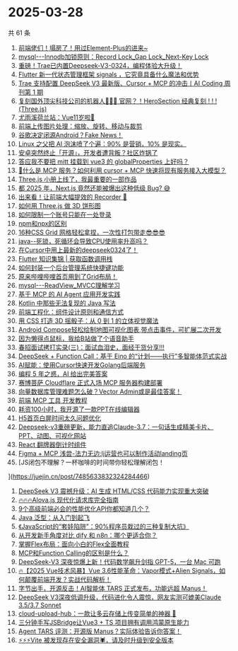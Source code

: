 # 2025-03-28

共 61 条

<!-- BEGIN JUEJIN -->
<!-- 最后更新时间 2025-03-28 14:17:12 +0800 -->
1. [前端佬们！塌房了！用过Element-Plus的进来~](https://juejin.cn/post/7485966905418760227)
1. [mysql---Innodb加锁原则：Record Lock_Gap Lock_Next-Key Lock](https://juejin.cn/post/7485560281956384778)
1. [重磅！Trae已内置Deepseek-V3-0324，编程体验大升级！](https://juejin.cn/post/7485918233679560714)
1. [Flutter 新一代状态管理框架 signals ，它究竟具备什么魔法和优势](https://juejin.cn/post/7484589584719626279)
1. [Trae 支持配置 DeepSeek V3 最新版、Cursor + MCP 的冲击丨AI Coding 周刊第 1 期](https://juejin.cn/post/7485329167647768603)
1. [复刻国外顶尖科技公司的机器人🤖🤖🤖 官网？！HeroSection 经典复刻 ! ! ! (Three.js)](https://juejin.cn/post/7484922528239206415)
1. [尤雨溪荷兰站：Vue11岁啦🎉](https://juejin.cn/post/7485414108277571619)
1. [前端上传图片处理：缩放、旋转、移动与裁剪](https://juejin.cn/post/7484705232904568858)
1. [谷歌决定闭源Android？Fake News！](https://juejin.cn/post/7486306126758969383)
1. [Linux 之父把 AI 泡沫喷了个遍：90% 是营销，10% 是现实。](https://juejin.cn/post/7485940589885538344)
1. [安卓突然终止「开源」，开发者遭背叛？社区炸锅了](https://juejin.cn/post/7486315070362075173)
1. [答应我不要把 mitt 挂载到 vue3 的 globalProperties 上好吗？](https://juejin.cn/post/7484705232904814618)
1. [🧐什么是 MCP 服务？如何利用 cursor + MCP 快速将现有服务接入大模型？](https://juejin.cn/post/7484801077017296907)
1. [Three.js 小册上线了，我最重要的一部作品](https://juejin.cn/post/7486294528733036594)
1. [都 2025 年，Next.js 竟然还能被爆出这种低级 Bug? 😅](https://juejin.cn/post/7485214929994252327)
1. [出来看！让前端大幅提效的 Recorder 🐶](https://juejin.cn/post/7485729208107712522)
1. [如何用 Three.js 做 3D 饼形图](https://juejin.cn/post/7484482807890657291)
1. [如何限制一个账号只能在一处登录](https://juejin.cn/post/7485384798569250868)
1. [npm和npx的区别](https://juejin.cn/post/7484992785952096267)
1. [16种CSS Grid 网格轻松拿捏，一次性打包带走😎😎😎](https://juejin.cn/post/7485188648485732352)
1. [java--死锁，死循环会导致CPU使用率升高吗？](https://juejin.cn/post/7485729208108695562)
1. [在Cursor中用上最新的deepseek0324了！](https://juejin.cn/post/7485562229086486567)
1. [Flutter 知识集锦 | 获取函数调用栈](https://juejin.cn/post/7485633146315751461)
1. [如何封装一个后台管理系统快捷键功能](https://juejin.cn/post/7484941293572603944)
1. [原来哔哩哔哩首页用到了Grid布局！](https://juejin.cn/post/7485625209132285986)
1. [mysql---ReadView_MVCC理解学习](https://juejin.cn/post/7486185012388216842)
1. [基于 MCP 的 AI Agent 应用开发实践](https://juejin.cn/post/7485691461296652338)
1. [Kotlin 中那些无法复现的 Java 写法](https://juejin.cn/post/7485965177096814642)
1. [前端工程化：组件设计原则和通信方式](https://juejin.cn/post/7484826225988141066)
1. [用 CSS 打造 3D 摇骰子：从 0 到 1 的立体视觉魔法](https://juejin.cn/post/7484787785888514086)
1. [Android Compose轻松绘制地图可视化图表,带点击事件，可扩展二次开发](https://juejin.cn/post/7485936146070356006)
1. [因为懒得点鼠标，我给B站做了个语音助手](https://juejin.cn/post/7485572202701193256)
1. [春招面试拷打实录(三)：面试血泪史，面经干货分享!!!](https://juejin.cn/post/7485936146070470694)
1. [DeepSeek + Function Call：基于 Eino 的“计划——执行”多智能体范式实战](https://juejin.cn/post/7484992785951752203)
1. [AI赋能：使用Cursor快速开发Golang后端服务](https://juejin.cn/post/7486057384395178036)
1. [编程 5 年之惑，AI 给出完美答案](https://juejin.cn/post/7486322280861466678)
1. [赛博菩萨 Cloudflare 正式入场 MCP 服务器构建部署](https://juejin.cn/post/7485691461297209394)
1. [向量数据库管理难题怎么破？Vector Admin或是最佳答案！](https://juejin.cn/post/7484975885599490086)
1. [前端 MCP 工具 开发教程](https://juejin.cn/post/7486030501906268199)
1. [耗资100小时，我开源了一款PPT在线编辑器](https://juejin.cn/post/7485672562947129356)
1. [H5首页白屏时间太久问题优化](https://juejin.cn/post/7485640765570826292)
1. [Deepseek-v3重磅更新，能力直追Claude-3.7：一句话生成精美卡片、PPT、动图、可视化网站](https://juejin.cn/post/7485307269753503783)
1. [React 翻牌器倒计时组件](https://juejin.cn/post/7484657879040376866)
1. [Figma + MCP 浅尝-法力无边:lj运营也可以制作活动landing页](https://juejin.cn/post/7485998798654128138)
1. [JS闭包不理解？一杯咖啡的时间带你轻松理解闭包！

](https://juejin.cn/post/7485633832324284466)
1. [DeepSeek V3 震撼升级：AI 生成 HTML/CSS 代码能力实现重大突破
](https://juejin.cn/post/7485684772948607013)
1. [🔥🔥🔥Alova.js 现代化请求库完全指南](https://juejin.cn/post/7485631488113918006)
1. [9个高级前端必会的性能优化API你都知道几个？](https://juejin.cn/post/7485285613463535670)
1. [Java 泛型：从入门到起飞](https://juejin.cn/post/7484920754871058471)
1. [《JavaScript的“套娃陷阱”：90%程序员栽过的三种复制大坑》](https://juejin.cn/post/7485932775113965578)
1. [从开发新手角度对比 dify 和 n8n：哪个更适合你？](https://juejin.cn/post/7485285613463650358)
1. [掌握Flex布局：面向小白的Flex全面教程](https://juejin.cn/post/7485267544779898932)
1. [MCP和Function Calling的区别是什么？](https://juejin.cn/post/7485296558466891795)
1. [DeepSeek-V3 深夜惊爆上新！代码数学飙升剑指 GPT-5，一台 Mac 可跑](https://juejin.cn/post/7485259377098129458)
1. [🔥【2025 Vue技术风暴】Vue 3.6性能革命：Vapor模式+Alien Signals，如何颠覆前端开发？实战代码解析！](https://juejin.cn/post/7485998798654767114)
1. [字节出手，开源反击！AI智能体 TARS 正式发布，功能远超 Manus！](https://juejin.cn/post/7485264912416604171)
1. [DeepSeek V3深夜低调升级，代码进化令人震惊，网友实测可媲美Claude 3.5/3.7 Sonnet](https://juejin.cn/post/7485285611730616339)
1. [cloud-upload-hub：一款让多云存储上传变简单的神器 🚀](https://juejin.cn/post/7483763157165490191)
1. [三分钟手写JSBridge让Vue3 + TS 项目拥有调用鸿蒙原生能力](https://juejin.cn/post/7485210860862406665)
1. [Agent TARS 评测：开源版 Manus？实际体验告诉你答案！](https://juejin.cn/post/7485180710368034867)
1. [⚡⚡⚡Vite 被发现存在安全漏洞🕷，请及时升级到安全版本](https://juejin.cn/post/7485263262506926107)
<!-- END JUEJIN -->